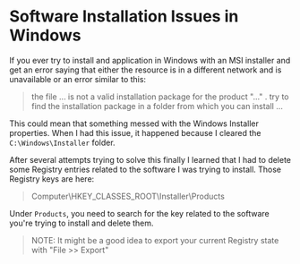 # Software Installation Issues in Windows

If you ever try to install and application in Windows with an MSI installer and get an error saying
that either the resource is in a different network and is unavailable or an error similar to this:

> the file ... is not a valid installation package for the product "..." . try to find
> the installation package in a folder from which you can install ...

This could mean that something messed with the Windows Installer properties.
When I had this issue, it happened because I cleared the `C:\Windows\Installer` folder.

After several attempts trying to solve this finally I learned that I had to delete some Registry entries
related to the software I was trying to install. Those Registry keys are here:

> Computer\HKEY_CLASSES_ROOT\Installer\Products

Under `Products`, you need to search for the key related to the software you're trying to install and delete them.

> NOTE: It might be a good idea to export your current Registry state with "File >> Export"